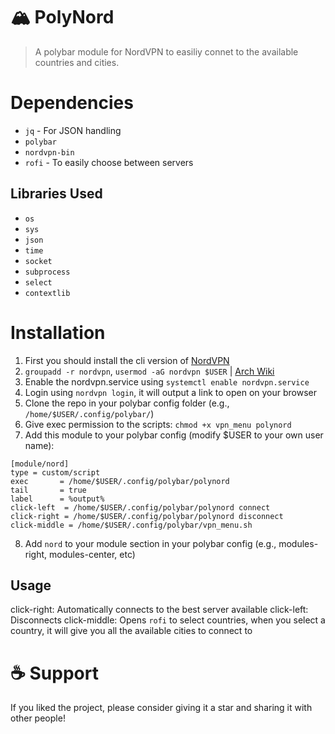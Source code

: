 # 🏔️ PolyNord
> A polybar module for NordVPN to easiliy connet to the available countries and cities.

# Dependencies
- `jq` - For JSON handling
- `polybar`
- `nordvpn-bin`
- `rofi` - To easily choose between servers

## Libraries Used
- `os`
- `sys`
- `json`
- `time`
- `socket`
- `subprocess`
- `select`
- `contextlib`

# Installation
1. First you should install the cli version of [NordVPN](https://aur.archlinux.org/packages/nordvpn-bin)
2. `groupadd -r nordvpn`, `usermod -aG nordvpn $USER` | [Arch Wiki](https://wiki.archlinux.org/title/NordVPN)
3. Enable the nordvpn.service using `systemctl enable nordvpn.service`
4. Login using `nordvpn login`, it will output a link to open on your browser
5. Clone the repo in your polybar config folder (e.g., `/home/$USER/.config/polybar/`)
6. Give exec permission to the scripts: `chmod +x vpn_menu polynord`
7. Add this module to your polybar config (modify $USER to your own user name):

```
[module/nord]
type = custom/script
exec       = /home/$USER/.config/polybar/polynord
tail       = true
label      = %output%
click-left  = /home/$USER/.config/polybar/polynord connect
click-right = /home/$USER/.config/polybar/polynord disconnect
click-middle = /home/$USER/.config/polybar/vpn_menu.sh
```

8. Add `nord` to your module section in your polybar config (e.g., modules-right, modules-center, etc)

## Usage
click-right: Automatically connects to the best server available
click-left: Disconnects
click-middle: Opens `rofi` to select countries, when you select a country, it will give you all the available cities to connect to

# ☕ Support
If you liked the project, please consider giving it a star and sharing it with other people!
